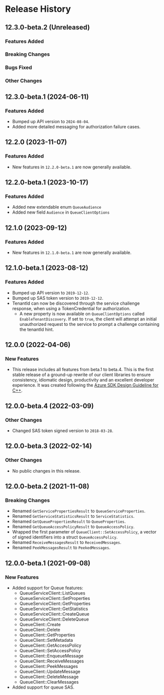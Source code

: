 # Release History

## 12.3.0-beta.2 (Unreleased)

### Features Added

### Breaking Changes

### Bugs Fixed

### Other Changes

## 12.3.0-beta.1 (2024-06-11)

### Features Added

- Bumped up API version to `2024-08-04`.
- Added more detailed messaging for authorization failure cases.

## 12.2.0 (2023-11-07)

### Features Added

- New features in `12.2.0-beta.1` are now generally available.

## 12.2.0-beta.1 (2023-10-17)

### Features Added

- Added new extendable enum `QueueAudience`
- Added new field `Audience` in `QueueClientOptions`

## 12.1.0 (2023-09-12)

### Features Added

- New features in `12.1.0-beta.1` are now generally available.

## 12.1.0-beta.1 (2023-08-12)

### Features Added
- Bumped up API version to `2019-12-12`.
- Bumped up SAS token version to `2019-12-12`.
- TenantId can now be discovered through the service challenge response, when using a TokenCredential for authorization.
    - A new property is now available on `QueueClientOptions` called `EnableTenantDiscovery`. If set to `true`, the client will attempt an initial unauthorized request to the service to prompt a challenge containing the tenantId hint.

## 12.0.0 (2022-04-06)

### New Features

- This release includes all features from beta.1 to beta.4. This is the first stable release of a ground-up rewrite of our client libraries to ensure consistency, idiomatic design, productivity and an excellent developer experience. It was created following the [Azure SDK Design Guideline for C++](https://azure.github.io/azure-sdk/cpp_introduction.html).

## 12.0.0-beta.4 (2022-03-09)

### Other Changes

- Changed SAS token signed version to `2018-03-28`.

## 12.0.0-beta.3 (2022-02-14)

### Other Changes

- No public changes in this release.

## 12.0.0-beta.2 (2021-11-08)

### Breaking Changes

- Renamed `GetServicePropertiesResult` to `QueueServiceProperties`.
- Renamed `GetServiceStatisticsResult` to `ServiceStatistics`.
- Renamed `GetQueuePropertiesResult` to `QueueProperties`.
- Renamed `GetQueueAccessPolicyResult` to `QueueAccessPolicy`.
- Wrapped the first parameter of `QueueClient::SetAccessPolicy`, a vector of signed identifiers into a struct `QueueAccessPolicy`.
- Renamed `ReceiveMessagesResult` to `ReceivedMessages`.
- Renamed `PeekMessagesResult` to `PeekedMessages`.

## 12.0.0-beta.1 (2021-09-08)

### New Features

- Added support for Queue features:
  - QueueServiceClient::ListQueues
  - QueueServiceClient::SetProperties
  - QueueServiceClient::GetProperties
  - QueueServiceClient::GetStatistics
  - QueueServiceClient::CreateQueue
  - QueueServiceClient::DeleteQueue
  - QueueClient::Create
  - QueueClient::Delete
  - QueueClient::GetProperties
  - QueueClient::SetMetadata
  - QueueClient::GetAccessPolicy
  - QueueClient::SetAccessPolicy
  - QueueClient::EnqueueMessage
  - QueueClient::ReceiveMessages
  - QueueClient::PeekMessages
  - QueueClient::UpdateMessage
  - QueueClient::DeleteMessage
  - QueueClient::ClearMessages
- Added support for queue SAS.
